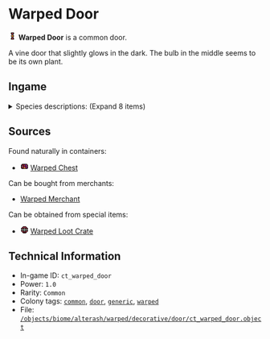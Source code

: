 # Warped Door

<img src="https://raw.githubusercontent.com/Ceterai/Enternia/main/objects/biome/alterash/warped/decorative/door/icon.png" alt="Warped Door icon" loading="lazy" height=16px width="auto" /> **Warped Door** is a common door.

A vine door that slightly glows in the dark. The bulb in the middle seems to be its own plant.

## Ingame

<details markdown="1"><summary>Species descriptions: (Expand 8 items)</summary>

- Alta: A warped door with a small gloworb. All those tiny little blue dots are settled warped flies.
- Apex: A dreadful living door.
- Avian: Ew, it's disgusting. Don't touch it.
- Floran: Evil warpy door. Floran ssstab it open.
- Glitch: Abhorrenced. The most horrid door ever.
- Human: It's a pity that this bulb wasn't made from gold.
- Hylotl: What a horrific door.
- Novakid: Poor door. Each time when it's closing it tries to hand over this egg to its another part but no way.

</details>

## Sources

Found naturally in containers:

- <img src="https://raw.githubusercontent.com/Ceterai/Enternia/main/objects/biome/alterash/warped/decorative/chest/icon.png" alt="Warped Chest icon" loading="lazy" height=16px width="auto" /> [Warped Chest](https://ceterai.github.io/MyEnternia/Wiki/WarpedChest)

Can be bought from merchants:

- [Warped Merchant](https://ceterai.github.io/MyEnternia/Wiki/WarpedMerchant)

Can be obtained from special items:

- <img src="https://raw.githubusercontent.com/Ceterai/Enternia/main/items/active/alta/loot/biome/ct_warped_loot.png" alt="Warped Loot Crate icon" loading="lazy" height=16px width="auto" /> [Warped Loot Crate](https://ceterai.github.io/MyEnternia/Wiki/WarpedLootCrate)

## Technical Information

- In-game ID: `ct_warped_door`
- Power: `1.0`
- Rarity: `Common`
- Colony tags: [`common`](https://ceterai.github.io/MyEnternia/Wiki/Tags/Common), [`door`](https://ceterai.github.io/MyEnternia/Wiki/Tags/Door), [`generic`](https://ceterai.github.io/MyEnternia/Wiki/Tags/Generic), [`warped`](https://ceterai.github.io/MyEnternia/Wiki/Tags/Warped)
- File: [`/objects/biome/alterash/warped/decorative/door/ct_warped_door.object`](https://github.com/Ceterai/Enternia/blob/main/objects/biome/alterash/warped/decorative/door/ct_warped_door.object)
